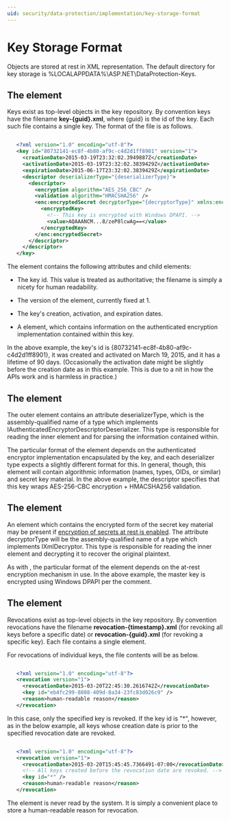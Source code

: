 ```yaml
---
uid: security/data-protection/implementation/key-storage-format
---
```

<a name=data-protection-implementation-key-storage-format></a>

# Key Storage Format

Objects are stored at rest in XML representation. The default directory for key storage is %LOCALAPPDATA%\ASP.NET\DataProtection-Keys\.

## The <key> element

Keys exist as top-level objects in the key repository. By convention keys have the filename **key-{guid}.xml**, where {guid} is the id of the key. Each such file contains a single key. The format of the file is as follows.

````xml

   <?xml version="1.0" encoding="utf-8"?>
   <key id="80732141-ec8f-4b80-af9c-c4d2d1ff8901" version="1">
     <creationDate>2015-03-19T23:32:02.3949887Z</creationDate>
     <activationDate>2015-03-19T23:32:02.3839429Z</activationDate>
     <expirationDate>2015-06-17T23:32:02.3839429Z</expirationDate>
     <descriptor deserializerType="{deserializerType}">
       <descriptor>
         <encryption algorithm="AES_256_CBC" />
         <validation algorithm="HMACSHA256" />
         <enc:encryptedSecret decryptorType="{decryptorType}" xmlns:enc="...">
           <encryptedKey>
             <!-- This key is encrypted with Windows DPAPI. -->
             <value>AQAAANCM...8/zeP8lcwAg==</value>
           </encryptedKey>
         </enc:encryptedSecret>
       </descriptor>
     </descriptor>
   </key>
   ````

The <key> element contains the following attributes and child elements:

* The key id. This value is treated as authoritative; the filename is simply a nicety for human readability.

* The version of the <key> element, currently fixed at 1.

* The key's creation, activation, and expiration dates.

* A <descriptor> element, which contains information on the authenticated encryption implementation contained within this key.

In the above example, the key's id is {80732141-ec8f-4b80-af9c-c4d2d1ff8901}, it was created and activated on March 19, 2015, and it has a lifetime of 90 days. (Occasionally the activation date might be slightly before the creation date as in this example. This is due to a nit in how the APIs work and is harmless in practice.)

## The <descriptor> element

The outer <descriptor> element contains an attribute deserializerType, which is the assembly-qualified name of a type which implements IAuthenticatedEncryptorDescriptorDeserializer. This type is responsible for reading the inner <descriptor> element and for parsing the information contained within.

The particular format of the <descriptor> element depends on the authenticated encryptor implementation encapsulated by the key, and each deserializer type expects a slightly different format for this. In general, though, this element will contain algorithmic information (names, types, OIDs, or similar) and secret key material. In the above example, the descriptor specifies that this key wraps AES-256-CBC encryption + HMACSHA256 validation.

## The <encryptedSecret> element

An <encryptedSecret> element which contains the encrypted form of the secret key material may be present if [encryption of secrets at rest is enabled](key-encryption-at-rest.md#data-protection-implementation-key-encryption-at-rest.md). The attribute decryptorType will be the assembly-qualified name of a type which implements IXmlDecryptor. This type is responsible for reading the inner <encryptedKey> element and decrypting it to recover the original plaintext.

As with <descriptor>, the particular format of the <encryptedSecret> element depends on the at-rest encryption mechanism in use. In the above example, the master key is encrypted using Windows DPAPI per the comment.

## The <revocation> element

Revocations exist as top-level objects in the key repository. By convention revocations have the filename **revocation-{timestamp}.xml** (for revoking all keys before a specific date) or **revocation-{guid}.xml** (for revoking a specific key). Each file contains a single <revocation> element.

For revocations of individual keys, the file contents will be as below.

````xml

   <?xml version="1.0" encoding="utf-8"?>
   <revocation version="1">
     <revocationDate>2015-03-20T22:45:30.2616742Z</revocationDate>
     <key id="eb4fc299-8808-409d-8a34-23fc83d026c9" />
     <reason>human-readable reason</reason>
   </revocation>
   ````

In this case, only the specified key is revoked. If the key id is "*", however, as in the below example, all keys whose creation date is prior to the specified revocation date are revoked.

````xml

   <?xml version="1.0" encoding="utf-8"?>
   <revocation version="1">
     <revocationDate>2015-03-20T15:45:45.7366491-07:00</revocationDate>
     <!-- All keys created before the revocation date are revoked. -->
     <key id="*" />
     <reason>human-readable reason</reason>
   </revocation>
   ````

The <reason> element is never read by the system. It is simply a convenient place to store a human-readable reason for revocation.
